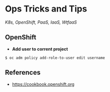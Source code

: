 # Ops Tricks and Tips

_K8s, OpenShift, PaaS, IaaS, WtfaaS_

## OpenShift

* **Add user to corrent project**
```
$ oc adm policy add-role-to-user edit username
```


## References
* https://cookbook.openshift.org
